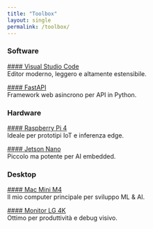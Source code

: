 ```yaml
---
title: "Toolbox"
layout: single
permalink: /toolbox/
---
```


### Software

[#### Visual Studio Code](/toolbox/vscode/)  
Editor moderno, leggero e altamente estensibile.

[#### FastAPI](/toolbox/fastapi/)  
Framework web asincrono per API in Python.


### Hardware

[#### Raspberry Pi 4](/toolbox/rpi4/)  
Ideale per prototipi IoT e inferenza edge.

[#### Jetson Nano](/toolbox/jetson-nano/)  
Piccolo ma potente per AI embedded.

### Desktop

[#### Mac Mini M4](/toolbox/mac-mini/)  
Il mio computer principale per sviluppo ML & AI.

[#### Monitor LG 4K](/toolbox/monitor-lg/)  
Ottimo per produttività e debug visivo.

